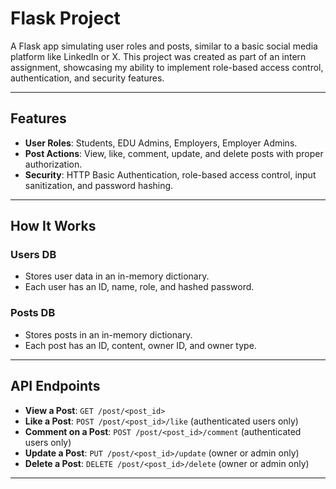 # Flask Project

A Flask app simulating user roles and posts, similar to a basic social media platform like LinkedIn or X. This project was created as part of an intern assignment, showcasing my ability to implement role-based access control, authentication, and security features.

---

## Features

- **User Roles**: Students, EDU Admins, Employers, Employer Admins.
- **Post Actions**: View, like, comment, update, and delete posts with proper authorization.
- **Security**: HTTP Basic Authentication, role-based access control, input sanitization, and password hashing.

---

## How It Works

### Users DB
- Stores user data in an in-memory dictionary.
- Each user has an ID, name, role, and hashed password.

### Posts DB
- Stores posts in an in-memory dictionary.
- Each post has an ID, content, owner ID, and owner type.

---

## API Endpoints

- **View a Post**: `GET /post/<post_id>`
- **Like a Post**: `POST /post/<post_id>/like` (authenticated users only)
- **Comment on a Post**: `POST /post/<post_id>/comment` (authenticated users only)
- **Update a Post**: `PUT /post/<post_id>/update` (owner or admin only)
- **Delete a Post**: `DELETE /post/<post_id>/delete` (owner or admin only)

---

